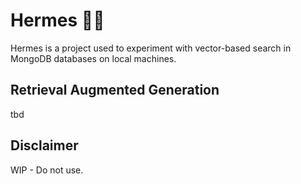 # Hermes 👟🪽

Hermes is a project used to experiment with vector-based search in MongoDB databases on local machines. 

## Retrieval Augmented Generation
tbd

## Disclaimer
WIP - Do not use. 

